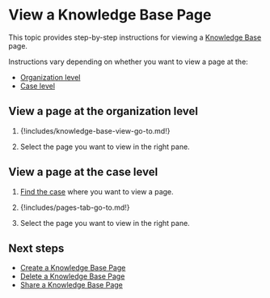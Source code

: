 # View a Knowledge Base Page

This topic provides step-by-step instructions for viewing a [Knowledge Base](about-knowledge-base.md) page.

Instructions vary depending on whether you want to view a page at the:  

* [Organization level](#view-a-page-at-the-organization-level)  
* [Case level](#view-a-page-at-the-case-level)

## View a page at the organization level

1. {!includes/knowledge-base-view-go-to.md!}

2. Select the page you want to view in the right pane.

## View a page at the case level

1. [Find the case](../analyst-corner/cases/search-for-cases/find-a-case.md) where you want to view a page.

2. {!includes/pages-tab-go-to.md!}

3. Select the page you want to view in the right pane.

<h2>Next steps</h2>

* [Create a Knowledge Base Page](create-a-knowledge-base-page.md)
* [Delete a Knowledge Base Page](delete-a-knowledge-base-page.md)
* [Share a Knowledge Base Page](share-a-knowledge-base-page.md)
